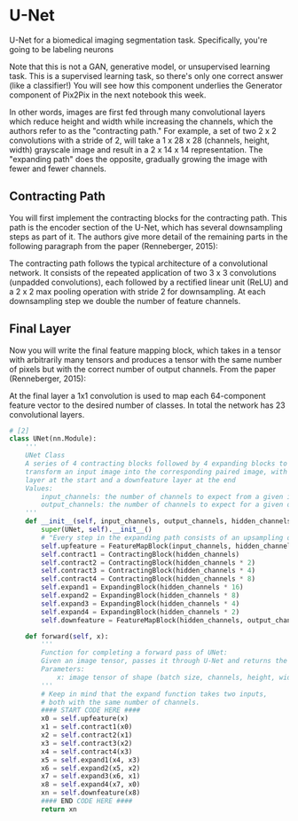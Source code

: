 

<!--
 * @version:
 * @Author:  StevenJokess https://github.com/StevenJokess
 * @Date: 2020-11-26 21:09:10
 * @LastEditors:  StevenJokess https://github.com/StevenJokess
 * @LastEditTime: 2020-12-20 01:47:21
 * @Description:
 * @TODO::
 * @Reference:
-->


# U-Net

U-Net for a biomedical imaging segmentation task. Specifically, you're going to be labeling neurons

Note that this is not a GAN, generative model, or unsupervised learning task. This is a supervised learning task, so there's only one correct answer (like a classifier!) You will see how this component underlies the Generator component of Pix2Pix in the next notebook this week.


In other words, images are first fed through many convolutional layers which reduce height and width while increasing the channels, which the authors refer to as the "contracting path." For example, a set of two 2 x 2 convolutions with a stride of 2, will take a 1 x 28 x 28 (channels, height, width) grayscale image and result in a 2 x 14 x 14 representation. The "expanding path" does the opposite, gradually growing the image with fewer and fewer channels.



## Contracting Path
You will first implement the contracting blocks for the contracting path. This path is the encoder section of the U-Net, which has several downsampling steps as part of it. The authors give more detail of the remaining parts in the following paragraph from the paper (Renneberger, 2015):

The contracting path follows the typical architecture of a convolutional network. It consists of the repeated application of two 3 x 3 convolutions (unpadded convolutions), each followed by a rectified linear unit (ReLU) and a 2 x 2 max pooling operation with stride 2 for downsampling. At each downsampling step we double the number of feature channels.


## Final Layer

Now you will write the final feature mapping block, which takes in a tensor with arbitrarily many tensors and produces a tensor with the same number of pixels but with the correct number of output channels. From the paper (Renneberger, 2015):

At the final layer a 1x1 convolution is used to map each 64-component feature vector to the desired number of classes. In total the network has 23 convolutional layers.

```py
# [2]
class UNet(nn.Module):
    '''
    UNet Class
    A series of 4 contracting blocks followed by 4 expanding blocks to
    transform an input image into the corresponding paired image, with an upfeature
    layer at the start and a downfeature layer at the end
    Values:
        input_channels: the number of channels to expect from a given input
        output_channels: the number of channels to expect for a given output
    '''
    def __init__(self, input_channels, output_channels, hidden_channels=64):
        super(UNet, self).__init__()
        # "Every step in the expanding path consists of an upsampling of the feature map"
        self.upfeature = FeatureMapBlock(input_channels, hidden_channels)
        self.contract1 = ContractingBlock(hidden_channels)
        self.contract2 = ContractingBlock(hidden_channels * 2)
        self.contract3 = ContractingBlock(hidden_channels * 4)
        self.contract4 = ContractingBlock(hidden_channels * 8)
        self.expand1 = ExpandingBlock(hidden_channels * 16)
        self.expand2 = ExpandingBlock(hidden_channels * 8)
        self.expand3 = ExpandingBlock(hidden_channels * 4)
        self.expand4 = ExpandingBlock(hidden_channels * 2)
        self.downfeature = FeatureMapBlock(hidden_channels, output_channels)

    def forward(self, x):
        '''
        Function for completing a forward pass of UNet:
        Given an image tensor, passes it through U-Net and returns the output.
        Parameters:
            x: image tensor of shape (batch size, channels, height, width)
        '''
        # Keep in mind that the expand function takes two inputs,
        # both with the same number of channels.
        #### START CODE HERE ####
        x0 = self.upfeature(x)
        x1 = self.contract1(x0)
        x2 = self.contract2(x1)
        x3 = self.contract3(x2)
        x4 = self.contract4(x3)
        x5 = self.expand1(x4, x3)
        x6 = self.expand2(x5, x2)
        x7 = self.expand3(x6, x1)
        x8 = self.expand4(x7, x0)
        xn = self.downfeature(x8)
        #### END CODE HERE ####
        return xn
```


[1]: https://arxiv.org/abs/1505.04597
[2]: https://github.com/anhtuan85/Generative-Adversarial-Networks-GANs-Specialization/blob/main/Course%203%20-%20Apply%20Generative%20Adversarial%20Networks%20(GANs)/Week%202/C3W2A_Assignment.ipynb
